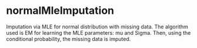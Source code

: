 # normalMleImputation
Imputation via MLE for normal distribution with missing data. The algorithm used is EM for learning the MLE parameters: mu and Sigma. Then, using the conditional probability, the missing data is imputed.
